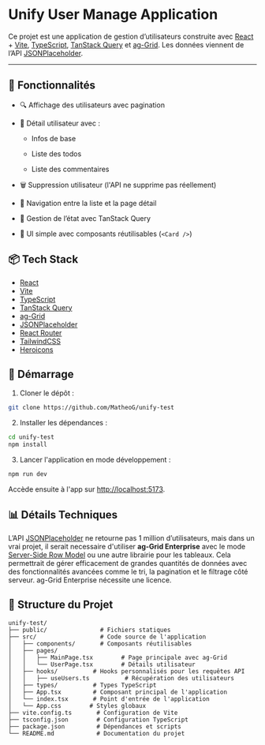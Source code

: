 # Unify User Manage Application

Ce projet est une application de gestion d’utilisateurs construite avec [React](https://fr.react.dev/) + [Vite](https://vite.dev/), [TypeScript](https://www.typescriptlang.org/), [TanStack Query](https://tanstack.com) et [ag-Grid](https://www.ag-grid.com/). Les données viennent de l’API [JSONPlaceholder](https://jsonplaceholder.typicode.com/).

---

## 🧩 Fonctionnalités

- 🔍 Affichage des utilisateurs avec pagination

- 🧑 Détail utilisateur avec :

  - Infos de base

  - Liste des todos

  - Liste des commentaires

- 🗑 Suppression utilisateur (l'API ne supprime pas réellement)

- 🧭 Navigation entre la liste et la page détail

- 🧠 Gestion de l’état avec TanStack Query

- 🎴 UI simple avec composants réutilisables (`<Card />`)

## 📦 Tech Stack

- [React](https://fr.react.dev/)
- [Vite](https://vite.dev/)
- [TypeScript](https://www.typescriptlang.org/)
- [TanStack Query](https://tanstack.com)
- [ag-Grid](https://www.ag-grid.com/)
- [JSONPlaceholder](https://jsonplaceholder.typicode.com/)
- [React Router](https://reactrouter.com/)
- [TailwindCSS](https://tailwindcss.com/)
- [Heroicons](https://heroicons.com/)

## 🚀 Démarrage

1. Cloner le dépôt :

```bash
git clone https://github.com/MatheoG/unify-test
```

2. Installer les dépendances :

```bash
cd unify-test
npm install
```

3. Lancer l'application en mode développement :

```bash
npm run dev
```

Accède ensuite à l'app sur <http://localhost:5173>.

## 📊 Détails Techniques

 L’API [JSONPlaceholder](https://jsonplaceholder.typicode.com/) ne retourne pas 1 million d’utilisateurs, mais dans un vrai projet, il serait necessaire d'utiliser **ag-Grid Enterprise** avec le mode [Server-Side Row Model](https://www.ag-grid.com/react-data-grid/server-side-model/) ou une autre librairie pour les tableaux.
 Cela permettrait de gérer efficacement de grandes quantités de données avec des fonctionnalités avancées comme le tri, la pagination et le filtrage côté serveur.
 ag-Grid Enterprise nécessite une licence.

## 📂 Structure du Projet

```plaintext
unify-test/
├── public/               # Fichiers statiques
├── src/                  # Code source de l'application
│   ├── components/       # Composants réutilisables
│   ├── pages/
│   │   ├── MainPage.tsx        # Page principale avec ag-Grid
│   │   └── UserPage.tsx        # Détails utilisateur
│   ├── hooks/          # Hooks personnalisés pour les requêtes API
│   │   ├── useUsers.ts          # Récupération des utilisateurs
│   ├── types/          # Types TypeScript
│   ├── App.tsx         # Composant principal de l'application
│   └── index.tsx       # Point d'entrée de l'application
│   └── App.css        # Styles globaux
├── vite.config.ts       # Configuration de Vite
├── tsconfig.json        # Configuration TypeScript
├── package.json         # Dépendances et scripts
└── README.md            # Documentation du projet
```

